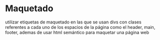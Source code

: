 # Maquetado
utilizar etiquetas de maquetado en las que se usan divs con clases referentes a cada uno de los espacios de la página como el header, main, footer, ademas de usar html semántico para maquetar una página web
